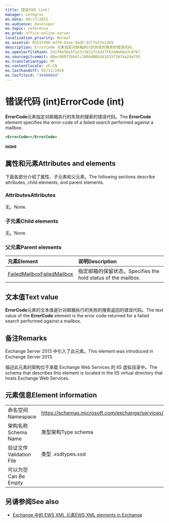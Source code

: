 ```yaml
---
title: 错误代码 (int)
manager: sethgros
ms.date: 09/17/2015
ms.audience: Developer
ms.topic: reference
ms.prod: office-online-server
localization_priority: Normal
ms.assetid: 65537d96-edf9-41ee-9ad5-91ffe37e2269
description: ErrorCode 元素指定对邮箱执行的失败的搜索的错误代码。
ms.openlocfilehash: 24170a56e5fa23c3811fcbd27f0240e6ba3c87b7
ms.sourcegitcommit: 88ec988f2bb67c1866d06b361615f3674a24e795
ms.translationtype: MT
ms.contentlocale: zh-CN
ms.lasthandoff: 05/31/2020
ms.locfileid: "44460664"
---
```

# <a name="errorcode-int"></a><span data-ttu-id="dc298-103">错误代码 (int)</span><span class="sxs-lookup"><span data-stu-id="dc298-103">ErrorCode (int)</span></span>

<span data-ttu-id="dc298-104">**ErrorCode**元素指定对邮箱执行的失败的搜索的错误代码。</span><span class="sxs-lookup"><span data-stu-id="dc298-104">The **ErrorCode** element specifies the error code of a failed search performed against a mailbox.</span></span> 
  
```XML
<ErrorCode></ErrorCode>
```

 <span data-ttu-id="dc298-105">**int**</span><span class="sxs-lookup"><span data-stu-id="dc298-105">**int**</span></span>
## <a name="attributes-and-elements"></a><span data-ttu-id="dc298-106">属性和元素</span><span class="sxs-lookup"><span data-stu-id="dc298-106">Attributes and elements</span></span>

<span data-ttu-id="dc298-107">下面各部分介绍了属性、子元素和父元素。</span><span class="sxs-lookup"><span data-stu-id="dc298-107">The following sections describe attributes, child elements, and parent elements.</span></span>
  
### <a name="attributes"></a><span data-ttu-id="dc298-108">Attributes</span><span class="sxs-lookup"><span data-stu-id="dc298-108">Attributes</span></span>

<span data-ttu-id="dc298-109">无。</span><span class="sxs-lookup"><span data-stu-id="dc298-109">None.</span></span>
  
### <a name="child-elements"></a><span data-ttu-id="dc298-110">子元素</span><span class="sxs-lookup"><span data-stu-id="dc298-110">Child elements</span></span>

<span data-ttu-id="dc298-111">无。</span><span class="sxs-lookup"><span data-stu-id="dc298-111">None.</span></span>
  
### <a name="parent-elements"></a><span data-ttu-id="dc298-112">父元素</span><span class="sxs-lookup"><span data-stu-id="dc298-112">Parent elements</span></span>

|<span data-ttu-id="dc298-113">**元素**</span><span class="sxs-lookup"><span data-stu-id="dc298-113">**Element**</span></span>|<span data-ttu-id="dc298-114">**说明**</span><span class="sxs-lookup"><span data-stu-id="dc298-114">**Description**</span></span>|
|:-----|:-----|
|[<span data-ttu-id="dc298-115">FailedMailbox</span><span class="sxs-lookup"><span data-stu-id="dc298-115">FailedMailbox</span></span>](failedmailbox.md) <br/> |<span data-ttu-id="dc298-116">指定邮箱的保留状态。</span><span class="sxs-lookup"><span data-stu-id="dc298-116">Specifies the hold status of the mailbox.</span></span>  <br/> |
   
## <a name="text-value"></a><span data-ttu-id="dc298-117">文本值</span><span class="sxs-lookup"><span data-stu-id="dc298-117">Text value</span></span>

<span data-ttu-id="dc298-118">**ErrorCode**元素的文本值是针对邮箱执行的失败的搜索返回的错误代码。</span><span class="sxs-lookup"><span data-stu-id="dc298-118">The text value of the **ErrorCode** element is the error code returned for a failed search performed against a mailbox.</span></span> 
  
## <a name="remarks"></a><span data-ttu-id="dc298-119">备注</span><span class="sxs-lookup"><span data-stu-id="dc298-119">Remarks</span></span>

<span data-ttu-id="dc298-120">Exchange Server 2013 中引入了此元素。</span><span class="sxs-lookup"><span data-stu-id="dc298-120">This element was introduced in Exchange Server 2013.</span></span>
  
<span data-ttu-id="dc298-121">描述此元素的架构位于承载 Exchange Web Services 的 IIS 虚拟目录中。</span><span class="sxs-lookup"><span data-stu-id="dc298-121">The schema that describes this element is located in the IIS virtual directory that hosts Exchange Web Services.</span></span>
  
## <a name="element-information"></a><span data-ttu-id="dc298-122">元素信息</span><span class="sxs-lookup"><span data-stu-id="dc298-122">Element information</span></span>

|||
|:-----|:-----|
|<span data-ttu-id="dc298-123">命名空间</span><span class="sxs-lookup"><span data-stu-id="dc298-123">Namespace</span></span>  <br/> |https://schemas.microsoft.com/exchange/services/2006/types  <br/> |
|<span data-ttu-id="dc298-124">架构名称</span><span class="sxs-lookup"><span data-stu-id="dc298-124">Schema Name</span></span>  <br/> |<span data-ttu-id="dc298-125">类型架构</span><span class="sxs-lookup"><span data-stu-id="dc298-125">Type schema</span></span>  <br/> |
|<span data-ttu-id="dc298-126">验证文件</span><span class="sxs-lookup"><span data-stu-id="dc298-126">Validation File</span></span>  <br/> |<span data-ttu-id="dc298-127">类型 .xsd</span><span class="sxs-lookup"><span data-stu-id="dc298-127">types.xsd</span></span>  <br/> |
|<span data-ttu-id="dc298-128">可以为空</span><span class="sxs-lookup"><span data-stu-id="dc298-128">Can Be Empty</span></span>  <br/> ||
   
## <a name="see-also"></a><span data-ttu-id="dc298-129">另请参阅</span><span class="sxs-lookup"><span data-stu-id="dc298-129">See also</span></span>



- [<span data-ttu-id="dc298-130">Exchange 中的 EWS XML 元素</span><span class="sxs-lookup"><span data-stu-id="dc298-130">EWS XML elements in Exchange</span></span>](ews-xml-elements-in-exchange.md)

